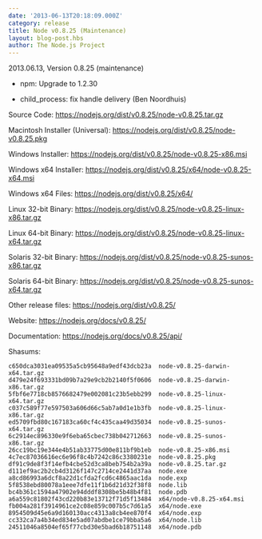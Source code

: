 ```yaml
---
date: '2013-06-13T20:18:09.000Z'
category: release
title: Node v0.8.25 (Maintenance)
layout: blog-post.hbs
author: The Node.js Project
---
```


2013.06.13, Version 0.8.25 (maintenance)

- npm: Upgrade to 1.2.30

- child_process: fix handle delivery (Ben Noordhuis)

Source Code: https://nodejs.org/dist/v0.8.25/node-v0.8.25.tar.gz

Macintosh Installer (Universal): https://nodejs.org/dist/v0.8.25/node-v0.8.25.pkg

Windows Installer: https://nodejs.org/dist/v0.8.25/node-v0.8.25-x86.msi

Windows x64 Installer: https://nodejs.org/dist/v0.8.25/x64/node-v0.8.25-x64.msi

Windows x64 Files: https://nodejs.org/dist/v0.8.25/x64/

Linux 32-bit Binary: https://nodejs.org/dist/v0.8.25/node-v0.8.25-linux-x86.tar.gz

Linux 64-bit Binary: https://nodejs.org/dist/v0.8.25/node-v0.8.25-linux-x64.tar.gz

Solaris 32-bit Binary: https://nodejs.org/dist/v0.8.25/node-v0.8.25-sunos-x86.tar.gz

Solaris 64-bit Binary: https://nodejs.org/dist/v0.8.25/node-v0.8.25-sunos-x64.tar.gz

Other release files: https://nodejs.org/dist/v0.8.25/

Website: https://nodejs.org/docs/v0.8.25/

Documentation: https://nodejs.org/docs/v0.8.25/api/

Shasums:

```
c650dca3031ea09535a5cb95648a9edf43dcb23a  node-v0.8.25-darwin-x64.tar.gz
d479e24f693331bd09b7a29e9cb2b2140f5f0606  node-v0.8.25-darwin-x86.tar.gz
5fbf6e7718cb8576682479e002081c23b5ebb299  node-v0.8.25-linux-x64.tar.gz
c037c589f77e597503a606d66c5ab7a0d1e1b3fb  node-v0.8.25-linux-x86.tar.gz
ed5709fbd80c167183ca60cf4c435caa49d35034  node-v0.8.25-sunos-x64.tar.gz
6c2914ec896330e9f6eba65cbec738b042712663  node-v0.8.25-sunos-x86.tar.gz
26cc19bc19e344e4b51ab33775d00e811bf9b1eb  node-v0.8.25-x86.msi
4c7ec87036616ec6e96f8c4b7242c86c3380231e  node-v0.8.25.pkg
df91c9de8f3f14efb4cbe52d3ca8beb754b2a39a  node-v0.8.25.tar.gz
d111ef9ac2b2cb4d3126f147c2714ce2441d37aa  node.exe
a8cd86993a6dcf8a22d1cfda2fcd6c4865aac1da  node.exp
5f8538ebd80078a1eee7dfe11f1b6d21d32f38f8  node.lib
bc4b361c1594a47902e94dddf8308be5b48b4f81  node.pdb
a6a559c81802f43cd220b83e13712f71d5f13484  x64/node-v0.8.25-x64.msi
fb004a281f3914961ce2c08e859c007b5c7d61a5  x64/node.exe
8954509d45e6a9d160130acc4313a8cb4ee870f4  x64/node.exp
cc332ca7a4b34ed834e5ad07abdbe1ce79bba5a6  x64/node.lib
24511046a8504ef65f77cbd30e5bad6b18751148  x64/node.pdb
```

